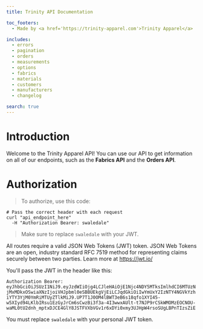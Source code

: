 ```yaml
---
title: Trinity API Documentation

toc_footers:
  - Made by <a href='https://trinity-apparel.com'>Trinity Apparel</a>

includes:
  - errors
  - pagination
  - orders
  - measurements
  - options
  - fabrics
  - materials
  - customers
  - manufacturers
  - changelog

search: true
---
```


# Introduction

Welcome to the Trinity Apparel API! You can use our API to get information on all of our endpoints, such as the **Fabrics API** and the **Orders API**.

# Authorization

> To authorize, use this code:

```shell
# Pass the correct header with each request
curl "api_endpoint_here"
  -H "Authorization Bearer: swaledale"
```

> Make sure to replace `swaledale` with your JWT.

All routes require a valid JSON Web Tokens (JWT) token. JSON Web Tokens are an open, industry standard RFC 7519 method for representing claims securely between two parties. Learn more at <a href='https://jwt.io/'>https://jwt.io/</a>

You'll pass the JWT in the header like this:

`Authorization Bearer: eyJhbGciOiJSUzI1NiJ9.eyJzdWIiOjg4LCJleHAiOjE1Njc4NDY5MTksImlhdCI6MTUzNjMxMDkxOSwiaXNzIjoiVHJpbml0eSBBUEkgVjEiLCJqdGkiOiIwYmUxY2IzNTY4NGVkYzhiYTY3YjM0YmRiMTUyZTlkMiJ9.UP7T1J0OM4lBWT3eB6s18qfo1XYI45-w5XIyd94LKlbIRsu1EzGyJrCm6sCwzBi3f3a-4I3wwxAUlt-t7NJP9rCSkWMOMzEOCNOU-waML0tU2dnh_mptxDJCE4GlY8JSTFVXbVGv1r6xDYi0xmy3UJHpW4rsoSUgLBPnTIzsZiE`

<aside class="notice">
You must replace <code>swaledale</code> with your personal JWT token. 
</aside>
